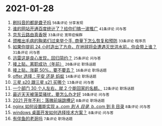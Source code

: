# 2021-01-28

1. [刷抖音的都是聋子吗](https://www.v2ex.com/t/749097) `56条评论` `分享发现`
1. [谁的网站开通百度统计了？给你们搞一波推广](https://www.v2ex.com/t/749107) `41条评论` `问与答`
1. [京东云路由真香呀](https://www.v2ex.com/t/749121) `33条评论` `宽带症候群`
1. [颈椎出毛病的胸弟们过来举个手. 商量下怎么恢复和预防](https://www.v2ex.com/t/749108) `33条评论` `程序员`
1. [如果你提前 24 小时造出了方舟，在地球将会遭遇灭世洪水前，你会带上谁？](https://www.v2ex.com/t/749093) `31条评论` `问与答`
1. [迅雷这是良心发现，回归简约？](https://www.v2ex.com/t/749096) `25条评论` `问与答`
1. [接上贴，离职成功（年前）](https://www.v2ex.com/t/749094) `20条评论` `职场话题`
1. [接上贴，涨薪 50%，要不要去？](https://www.v2ex.com/t/749109) `16条评论` `职场话题`
1. [offer 选择：平安 还是 蚂蚁](https://www.v2ex.com/t/749114) `14条评论` `职场话题`
1. [三星 s20 跟三星 s21 买哪个](https://www.v2ex.com/t/749116) `13条评论` `问与答`
1. [一个部门 30 个人左右，就 2 个能回家的名额。](https://www.v2ex.com/t/749131) `12条评论` `职场话题`
1. [最近天天被菠菜骚扰，要怎么办才好](https://www.v2ex.com/t/749092) `10条评论` `问与答`
1. [2021 开年不利：落魄前端跳槽记](https://www.v2ex.com/t/749120) `8条评论` `职场话题`
1. [nginx 如何设置能实现 a.*.com 到 A 目录, b.*.com 到 B 目录](https://www.v2ex.com/t/749117) `8条评论` `问与答`
1. [windows 桌面开发如何选择技术方案？](https://www.v2ex.com/t/749104) `8条评论` `问与答`
1. [有伴鱼的老哥吗](https://www.v2ex.com/t/749102) `7条评论` `职场话题`
